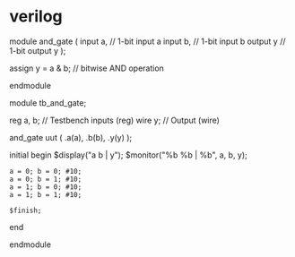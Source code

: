 # verilog

module and_gate (
    input a,       // 1-bit input a
    input b,       // 1-bit input b
    output y       // 1-bit output y
);

assign y = a & b;  // bitwise AND operation

endmodule


module tb_and_gate;

reg a, b;          // Testbench inputs (reg)
wire y;            // Output (wire)

and_gate uut (
    .a(a),
    .b(b),
    .y(y)
);

initial begin
    $display("a b | y");
    $monitor("%b %b | %b", a, b, y);

    a = 0; b = 0; #10;
    a = 0; b = 1; #10;
    a = 1; b = 0; #10;
    a = 1; b = 1; #10;

    $finish;
end

endmodule
